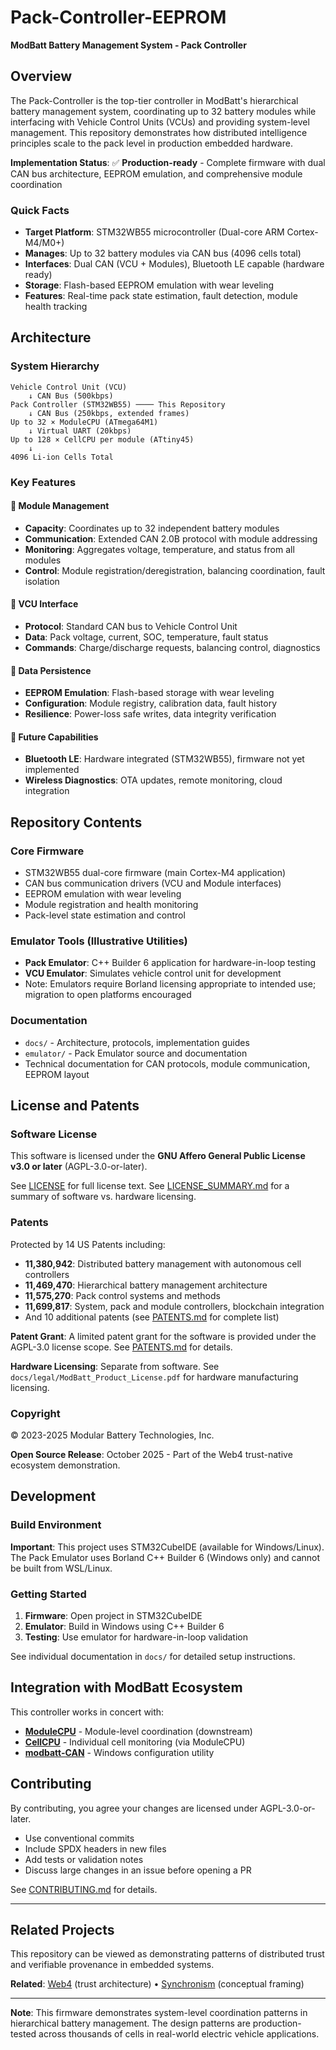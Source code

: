 # Pack-Controller-EEPROM

**ModBatt Battery Management System - Pack Controller**

## Overview

The Pack-Controller is the top-tier controller in ModBatt's hierarchical battery management system, coordinating up to 32 battery modules while interfacing with Vehicle Control Units (VCUs) and providing system-level management. This repository demonstrates how distributed intelligence principles scale to the pack level in production embedded hardware.

**Implementation Status**: ✅ **Production-ready** - Complete firmware with dual CAN bus architecture, EEPROM emulation, and comprehensive module coordination

### Quick Facts

- **Target Platform**: STM32WB55 microcontroller (Dual-core ARM Cortex-M4/M0+)
- **Manages**: Up to 32 battery modules via CAN bus (4096 cells total)
- **Interfaces**: Dual CAN (VCU + Modules), Bluetooth LE capable (hardware ready)
- **Storage**: Flash-based EEPROM emulation with wear leveling
- **Features**: Real-time pack state estimation, fault detection, module health tracking

## Architecture

### System Hierarchy

```
Vehicle Control Unit (VCU)
    ↓ CAN Bus (500kbps)
Pack Controller (STM32WB55) ──── This Repository
    ↓ CAN Bus (250kbps, extended frames)
Up to 32 × ModuleCPU (ATmega64M1)
    ↓ Virtual UART (20kbps)
Up to 128 × CellCPU per module (ATtiny45)
    ↓
4096 Li-ion Cells Total
```

### Key Features

#### 🔋 Module Management
- **Capacity**: Coordinates up to 32 independent battery modules
- **Communication**: Extended CAN 2.0B protocol with module addressing
- **Monitoring**: Aggregates voltage, temperature, and status from all modules
- **Control**: Module registration/deregistration, balancing coordination, fault isolation

#### 🚗 VCU Interface
- **Protocol**: Standard CAN bus to Vehicle Control Unit
- **Data**: Pack voltage, current, SOC, temperature, fault status
- **Commands**: Charge/discharge requests, balancing control, diagnostics

#### 💾 Data Persistence
- **EEPROM Emulation**: Flash-based storage with wear leveling
- **Configuration**: Module registry, calibration data, fault history
- **Resilience**: Power-loss safe writes, data integrity verification

#### 📡 Future Capabilities
- **Bluetooth LE**: Hardware integrated (STM32WB55), firmware not yet implemented
- **Wireless Diagnostics**: OTA updates, remote monitoring, cloud integration

## Repository Contents

### Core Firmware
- STM32WB55 dual-core firmware (main Cortex-M4 application)
- CAN bus communication drivers (VCU and Module interfaces)
- EEPROM emulation with wear leveling
- Module registration and health monitoring
- Pack-level state estimation and control

### Emulator Tools (Illustrative Utilities)
- **Pack Emulator**: C++ Builder 6 application for hardware-in-loop testing
- **VCU Emulator**: Simulates vehicle control unit for development
- Note: Emulators require Borland licensing appropriate to intended use; migration to open platforms encouraged

### Documentation
- `docs/` - Architecture, protocols, implementation guides
- `emulator/` - Pack Emulator source and documentation
- Technical documentation for CAN protocols, module communication, EEPROM layout

## License and Patents

### Software License

This software is licensed under the **GNU Affero General Public License v3.0 or later** (AGPL-3.0-or-later).

See [LICENSE](LICENSE) for full license text.
See [LICENSE_SUMMARY.md](LICENSE_SUMMARY.md) for a summary of software vs. hardware licensing.

### Patents

Protected by 14 US Patents including:
- **11,380,942**: Distributed battery management with autonomous cell controllers
- **11,469,470**: Hierarchical battery management architecture
- **11,575,270**: Pack control systems and methods
- **11,699,817**: System, pack and module controllers, blockchain integration
- And 10 additional patents (see [PATENTS.md](PATENTS.md) for complete list)

**Patent Grant**: A limited patent grant for the software is provided under the AGPL-3.0 license scope. See [PATENTS.md](PATENTS.md) for details.

**Hardware Licensing**: Separate from software. See `docs/legal/ModBatt_Product_License.pdf` for hardware manufacturing licensing.

### Copyright

© 2023-2025 Modular Battery Technologies, Inc.

**Open Source Release**: October 2025 - Part of the Web4 trust-native ecosystem demonstration.

## Development

### Build Environment

**Important**: This project uses STM32CubeIDE (available for Windows/Linux). The Pack Emulator uses Borland C++ Builder 6 (Windows only) and cannot be built from WSL/Linux.

### Getting Started

1. **Firmware**: Open project in STM32CubeIDE
2. **Emulator**: Build in Windows using C++ Builder 6
3. **Testing**: Use emulator for hardware-in-loop validation

See individual documentation in `docs/` for detailed setup instructions.

## Integration with ModBatt Ecosystem

This controller works in concert with:
- **[ModuleCPU](https://github.com/dp-web4/ModuleCPU)** - Module-level coordination (downstream)
- **[CellCPU](https://github.com/dp-web4/CellCPU)** - Individual cell monitoring (via ModuleCPU)
- **[modbatt-CAN](https://github.com/dp-web4/modbatt-CAN)** - Windows configuration utility

## Contributing

By contributing, you agree your changes are licensed under AGPL-3.0-or-later.
- Use conventional commits
- Include SPDX headers in new files
- Add tests or validation notes
- Discuss large changes in an issue before opening a PR

See [CONTRIBUTING.md](CONTRIBUTING.md) for details.

---

## Related Projects

This repository can be viewed as demonstrating patterns of distributed trust and verifiable provenance in embedded systems.

**Related**: [Web4](https://github.com/dp-web4/web4) (trust architecture) • [Synchronism](https://github.com/dp-web4/Synchronism) (conceptual framing)

---

**Note**: This firmware demonstrates system-level coordination patterns in hierarchical battery management. The design patterns are production-tested across thousands of cells in real-world electric vehicle applications.
